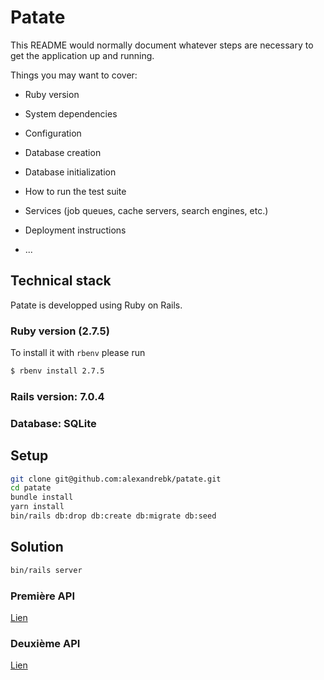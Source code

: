 # Patate

This README would normally document whatever steps are necessary to get the
application up and running.

Things you may want to cover:

* Ruby version

* System dependencies

* Configuration

* Database creation

* Database initialization

* How to run the test suite

* Services (job queues, cache servers, search engines, etc.)

* Deployment instructions

* ...

## Technical stack

Patate is developped using Ruby on Rails.

### Ruby version (2.7.5)

To install it with `rbenv` please run

```sh
$ rbenv install 2.7.5
```

### Rails version: 7.0.4

### Database: SQLite

## Setup

```sh
git clone git@github.com:alexandrebk/patate.git
cd patate
bundle install
yarn install
bin/rails db:drop db:create db:migrate db:seed
```

## Solution

```sh
bin/rails server
```

### Première API

[Lien](http://localhost:3000/api/potato_quotations)

### Deuxième API

[Lien](http://localhost:3000/api/potato_quotations/maximum_gain)
